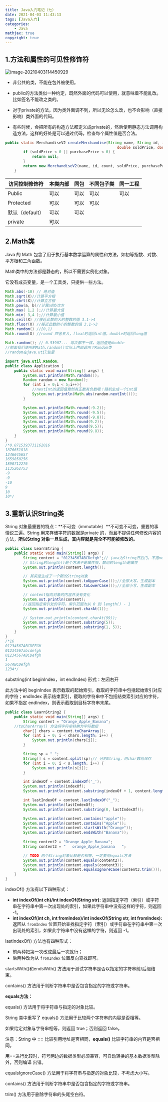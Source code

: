 ```yaml
---
title: Java入门笔记（七）
date: 2021-04-03 11:43:13
tags: [Java入门]
categories: 
	- Java
mathjax: true
copyright: true
---
```


## 1.方法和属性的可见性修饰符

<!--more-->

![image-20210403114450929](Java入门笔记（七）/image-20210403114450929.png)

- 非公共的类，不能在包外被使用。

- public的方法类似一种约定，既然外面的代码可以使用，就意味着不能乱改。比如签名不能改之类的。
- 对于private的方法，因为类外面调不到，所以无论怎么改，也不会影响（直接影响）类外面的代码。

- 有些时候，会把所有的构造方法都定义成private的，然后使用静态方法调用构造方法，这样的好处是可以通过代码，检查每个属性值是否合法。

```java
public static MerchandiseV2 createMerchandise(String name, String id, int count,
                                                  double soldPrice, double purchasePrice) {
        if (soldPrice < 0 || purchasePrice < 0) {
            return null;
        }
        return new MerchandiseV2(name, id, count, soldPrice, purchasePrice);// 合法则调用构造器
    }    
```

|   访问控制修饰符   | 本类内部 | 同包 | 不同包子类 | 同一工程 |
| ---- | ---- | ---- | ---- | ---- |
| Public | 可以 | 可以 | 可以 | 可以 |
| Protected | 可以 | 可以 | 可以 |      |
| 默认（default） | 可以 | 可以 |      |      |
| private | 可以 | | | |



## 2.Math类

Java 的 Math 包含了用于执行基本数学运算的属性和方法，如初等指数、对数、平方根和三角函数。

Math类中的方法都是静态的，所以不需要实例化对象。

它没有成员变量，是一个工具类，只提供一些方法。

```java
Math.abs(-10) // 绝对值
Math.sqrt(X)//计算平方根
Math.cbrt(X)//计算立方根
Math.pow(a, b)//计算a的b次方
Math.max( 1,2 );//计算最大值
Math.min( 3,4 );//计算最小值
Math.ceil(X) //接近此数的大的整数的值 3.1->4
Math.floor(X) //接近此数的小的整数的值 3.1->3
Math.random() //[0,1)
Math.round(X) //round 四舍五入，float时返回int值，double时返回long值
   
Math.random(); // 0.53907... 每次都不一样，返回值是double
//前面我们使用的Math.random()实际上内部调用了Random类
//random在java.util包里
```

```java
import java.util.Random;
public class Application {
    public static void main(String[] args) {
        System.out.println(Math.random());
        Random random = new Random();
        for (int i = 0;i < 5;i++){
            //nextInt的返回值竟然有正数有负数哦！随机生成一个int值
            System.out.println(Math.abs(random.nextInt()));
        }

        System.out.println(Math.round(-9.2));
        System.out.println(Math.round(-9.5));
        System.out.println(Math.round(-9.8));
        System.out.println(Math.round(9.2));
        System.out.println(Math.round(9.5));
        System.out.println(Math.round(9.8));
    }
}
/*0.8715393731162016
1876651818
1246645657
1659850256
1890712276
1135262753
-9
-9
-10
9
10
10*/
```

## 3.重新认识String类

String 对象最重要的特点：**不可变（immutable）**不可变不可变，重要的事情说三遍。String 用来存储字符的数据是private 的，而且不提供任何修改内容的方法，**所以String 对象一旦生成，其内容就是完全不可能被修改的。**

```java
public class LearnString {
    public static void main(String[] args) {
        String content = "01234567ABCDefgh";// java为String开后门，不用new String创建
        // String的length()是个方法不是属性哦，数组的length是属性
        System.out.println(content.length());

        // 其实是生成了一个新的String对象
        System.out.println(content.toUpperCase());//全部大写，生成副本
        System.out.println(content.toLowerCase());//全部小写，生成副本

        // content指向对象的内容并没有变化
        System.out.println(content);
        //返回指定索引处的字符。索引范围为从 0 到 length() - 1
        System.out.println(content.charAt(1));

        // System.out.println(content.charAt(99));
        System.out.println(content.substring(5));
        System.out.println(content.substring(1, 5));
    }
}
/*16
01234567ABCDEFGH
01234567abcdefgh
01234567ABCDefgh
1
567ABCDefgh
1234*/
```

substring(int beginIndex，int endIndex) 形式：左闭右开

此方法中的 beginIndex 表示截取的起始索引，截取的字符串中包括起始索引对应的字符；endIndex 表示结束索引，截取的字符串中不包括结束索引对应的字符，如果不指定 endIndex，则表示截取到目标字符串末尾。

```java
public class LearnString2 {
    public static void main(String[] args) {
        String content = "Orange_Apple_Banana";
	//toCharArray() 方法将字符串转换为字符数组
        char[] chars = content.toCharArray();
        for (int i = 0; i < chars.length; i++) {
            System.out.println(chars[i]);
        }

        String sp = "_";
        String[] s = content.split(sp);// 分割String，用char数组保存
        for (int i = 0; i < s.length; i++) {
            System.out.println(s[i]);
        }

        int indexOf = content.indexOf('_');
        System.out.println(indexOf);
        System.out.println(content.substring(indexOf + 1, content.length()));

        int lastIndexOf = content.lastIndexOf("_");
        System.out.println(lastIndexOf);
        System.out.println(content.substring(0, lastIndexOf));

        System.out.println(content.contains("apple"));
        System.out.println(content.contains("Apple"));
        System.out.println(content.startsWith("Orange"));
        System.out.println(content.endsWith("Banana"));
        
        String content2 = "Orange_Apple_Banana";
        String content3 = "   orange_Apple_banana   ";

        // TODO 两个String对象比较是否相等，一定要用equals方法
        System.out.println(content.equals(content2));
        System.out.println(content.equals(content3));
        System.out.println(content.equalsIgnoreCase(content3.trim()));
    }
}
```

indexOf() 方法有以下四种形式：

- **int indexOf(int ch)/int indexOf(String str):** 返回指定字符（索引）或字符串在字符串中第一次出现处的索引，如果此字符串中没有这样的字符，则返回 -1。
- **int indexOf(int ch, int fromIndex)/int indexOf(String str, int fromIndex):** 返回从 `fromIndex` 位置开始查找指定字符（索引）或字符串在字符串中第一次出现处的索引，如果此字符串中没有这样的字符，则返回 -1。

lastIndexOf() 方法也有四种形式：

- 前两种把第一次改成最后一次就行；
- 后两种改为从 `fromIndex` 位置反向查找即可。

startsWith()和endsWith() 方法用于测试字符串是否以指定的字符串前/后缀结束。

contains() 方法用于判断字符串中是否包含指定的字符或字符串。

**equals方法：**

equals() 方法用于将字符串与指定的对象比较。

String 类中重写了 equals() 方法用于比较两个字符串的内容是否相等。

如果给定对象与字符串相等，则返回 true；否则返回 false。

注意：String 中 **==** 比较引用地址是否相同，**equals()** 比较字符串的内容是否相同。

用==进行比较时，符号两边的数据类型必须兼容，可自动转换的基本数据类型除外，否则编译 出错。

equalsIgnoreCase() 方法用于将字符串与指定的对象比较，不考虑大小写。

contains() 方法用于判断字符串中是否包含指定的字符或字符串。

trim() 方法用于删除字符串的头尾空白符。